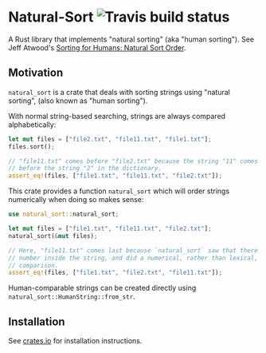 # Natural-Sort ![Travis build status](https://travis-ci.org/ucarion/natural-sort-rs.svg?branch=master)

A Rust library that implements "natural sorting" (aka "human sorting"). See
Jeff Atwood's [Sorting for Humans: Natural Sort Order][1].

## Motivation

`natural_sort` is a crate that deals with sorting strings using "natural
sorting", (also known as "human sorting").

With normal string-based searching, strings are always compared alphabetically:

```rust
let mut files = ["file2.txt", "file11.txt", "file1.txt"];
files.sort();

// "file11.txt" comes before "file2.txt" because the string "11" comes
// before the string "2" in the dictionary.
assert_eq!(files, ["file1.txt", "file11.txt", "file2.txt"]);
```

This crate provides a function `natural_sort` which will order strings
numerically when doing so makes sense:

```rust
use natural_sort::natural_sort;

let mut files = ["file1.txt", "file11.txt", "file2.txt"];
natural_sort(&mut files);

// Here, "file11.txt" comes last because `natural_sort` saw that there was a
// number inside the string, and did a numerical, rather than lexical,
// comparison.
assert_eq!(files, ["file1.txt", "file2.txt", "file11.txt"]);
```

Human-comparable strings can be created directly using
`natural_sort::HumanString::from_str`.

## Installation

See [crates.io](https://crates.io/crates/natural_sort) for installation
instructions.

[1]: http://www.codinghorror.com/blog/2007/12/sorting-for-humans-natural-sort-order.html
